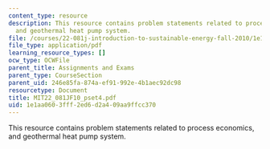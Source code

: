 ```yaml
---
content_type: resource
description: This resource contains problem statements related to process economics,
  and geothermal heat pump system.
file: /courses/22-081j-introduction-to-sustainable-energy-fall-2010/1e1aa0603fff2ed6d2a409aa9ffcc370_MIT22_081JF10_pset4.pdf
file_type: application/pdf
learning_resource_types: []
ocw_type: OCWFile
parent_title: Assignments and Exams
parent_type: CourseSection
parent_uid: 246e85fa-874a-ef91-992e-4b1aec92dc98
resourcetype: Document
title: MIT22_081JF10_pset4.pdf
uid: 1e1aa060-3fff-2ed6-d2a4-09aa9ffcc370
---
```

This resource contains problem statements related to process economics, and geothermal heat pump system.